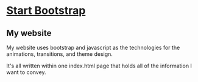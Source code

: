 # [Start Bootstrap](http://startbootstrap.com/) 

## My website
My website uses bootstrap and javascript as the technologies for the animations, transitions, and theme design.

It's all written within one index.html page that holds all of the information I want to convey.